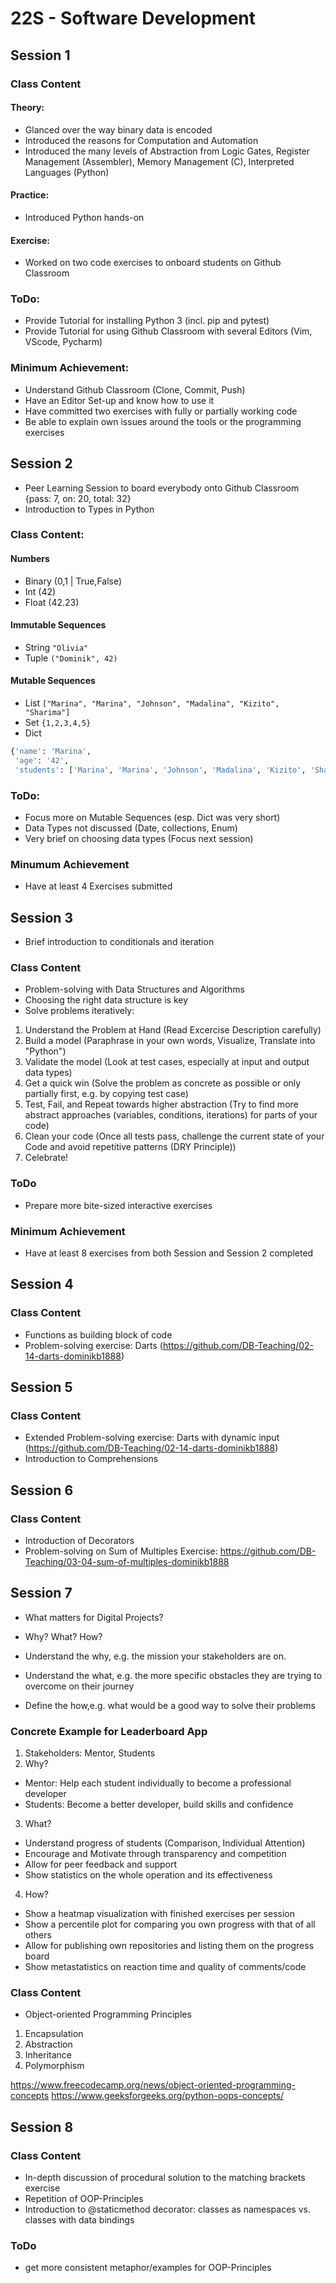 # 22S - Software Development

## Session 1

### Class Content


#### Theory:

- Glanced over the way binary data is encoded
- Introduced the reasons for Computation and Automation
- Introduced the many levels of Abstraction from Logic Gates, Register Management (Assembler), Memory Management (C), Interpreted Languages (Python)


#### Practice: 

- Introduced Python hands-on


#### Exercise:

- Worked on two code exercises to onboard students on Github Classroom


### ToDo:

- Provide Tutorial for installing Python 3 (incl. pip and pytest)
- Provide Tutorial for using Github Classroom with several Editors (Vim, VScode, Pycharm)


### Minimum Achievement:

- Understand Github Classroom (Clone, Commit, Push)
- Have an Editor Set-up and know how to use it
- Have committed two exercises with fully or partially working code
- Be able to explain own issues around the tools or the programming exercises


## Session 2

- Peer Learning Session to board everybody onto Github Classroom {pass: 7, on: 20, total: 32}
- Introduction to Types in Python


### Class Content:


#### Numbers

- Binary (0,1 | True,False)
- Int (42)
- Float (42.23)


#### Immutable Sequences

- String `"Olivia"`
- Tuple  `("Dominik", 42)`


#### Mutable Sequences

- List `["Marina", "Marina", "Johnson", "Madalina", "Kizito", "Sharima"]`
- Set `{1,2,3,4,5}`
- Dict 

``` python
{'name': 'Marina',
 'age': '42',
 'students': ['Marina', 'Marina', 'Johnson', 'Madalina', 'Kizito', 'Sharima']}
```


### ToDo:

- Focus more on Mutable Sequences (esp. Dict was very short)
- Data Types not discussed (Date, collections, Enum)
- Very brief on choosing data types (Focus next session)


### Minumum Achievement

- Have at least 4 Exercises submitted


## Session 3

- Brief introduction to conditionals and iteration

### Class Content

- Problem-solving with Data Structures and Algorithms
- Choosing the right data structure is key
- Solve problems iteratively:

1. Understand the Problem at Hand (Read Excercise Description carefully)
2. Build a model (Paraphrase in your own words, Visualize, Translate into "Python")
3. Validate the model (Look at test cases, especially at input and output data types)
4. Get a quick win (Solve the problem as concrete as possible or only partially first, e.g. by copying test case)
5. Test, Fail, and Repeat towards higher abstraction (Try to find more abstract approaches (variables, conditions, iterations) for parts of your code)
6. Clean your code (Once all tests pass, challenge the current state of your Code and avoid repetitive patterns (DRY Principle))
7. Celebrate!

### ToDo

- Prepare more bite-sized interactive exercises

### Minimum Achievement

- Have at least 8 exercises from both Session and Session 2 completed


## Session 4

### Class Content

- Functions as building block of code
- Problem-solving exercise: Darts (https://github.com/DB-Teaching/02-14-darts-dominikb1888)


## Session 5

### Class Content

- Extended Problem-solving exercise: Darts with dynamic input (https://github.com/DB-Teaching/02-14-darts-dominikb1888)
- Introduction to Comprehensions


## Session 6

### Class Content

- Introduction of Decorators
- Problem-solving on Sum of Multiples Exercise: https://github.com/DB-Teaching/03-04-sum-of-multiples-dominikb1888

## Session 7

- What matters for Digital Projects?
- Why? What? How?

- Understand the why, e.g. the mission your stakeholders are on.
- Understand the what, e.g. the more specific obstacles they are trying to overcome on their journey
- Define the how,e.g. what would be a good way to solve their problems

### Concrete Example for Leaderboard App
1. Stakeholders: Mentor, Students
2. Why?
- Mentor: Help each student individually to become a professional developer
- Students: Become a better developer, build skills and confidence

3. What?
- Understand progress of students (Comparison, Individual Attention)
- Encourage and Motivate through transparency and competition
- Allow for peer feedback and support
- Show statistics on the whole operation and its effectiveness

4. How?
- Show a heatmap visualization with finished exercises per session
- Show a percentile plot for comparing you own progress with that of all others
- Allow for publishing own repositories and listing them on the progress board
- Show metastatistics on reaction time and quality of comments/code


### Class Content

- Object-oriented Programming Principles
1. Encapsulation
2. Abstraction
3. Inheritance
4. Polymorphism

https://www.freecodecamp.org/news/object-oriented-programming-concepts
https://www.geeksforgeeks.org/python-oops-concepts/

## Session 8

### Class Content

- In-depth discussion of procedural solution to the matching brackets exercise
- Repetition of OOP-Principles
- Introduction to @staticmethod decorator: classes as namespaces vs. classes with data bindings

### ToDo

- get more consistent metaphor/examples for OOP-Principles
